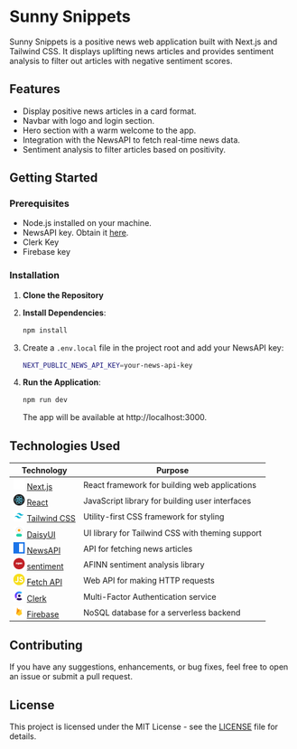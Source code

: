 # Sunny Snippets

Sunny Snippets is a positive news web application built with Next.js and Tailwind CSS. It displays uplifting news articles and provides sentiment analysis to filter out articles with negative sentiment scores.

## Features

- Display positive news articles in a card format.
- Navbar with logo and login section.
- Hero section with a warm welcome to the app.
- Integration with the NewsAPI to fetch real-time news data.
- Sentiment analysis to filter articles based on positivity.

## Getting Started

### Prerequisites

- Node.js installed on your machine.
- NewsAPI key. Obtain it [here](https://newsapi.org/).
- Clerk Key
- Firebase key

### Installation

1. **Clone the Repository**

2. **Install Dependencies**:

   ```bash
   npm install
   ```

3. Create a `.env.local` file in the project root and add your NewsAPI key:

   ```bash
   NEXT_PUBLIC_NEWS_API_KEY=your-news-api-key
   ```

4. **Run the Application**:

   ```bash
   npm run dev
   ```

   The app will be available at http://localhost:3000.

## Technologies Used

<!-- prettier-ignore -->
| Technology | Purpose |
|------------|---------|
| <img src="./images/nextjs-logo.png" alt="Next.js Logo" height="20" width="20"/> [Next.js](https://nextjs.org/) | React framework for building web applications |
| <img src="./images/react-logo.png" alt="React Logo" height="20" width="20"/> [React](https://reactjs.org/) | JavaScript library for building user interfaces |
| <img src="./images/tailwindcss-logo.png" alt="Tailwind CSS Logo" height="20" width="20"/> [Tailwind CSS](https://tailwindcss.com/) | Utility-first CSS framework for styling |
| <img src="./images/daisyUI-logo.png" alt="DaisyUI Logo" height="20" width="20"/> [DaisyUI](https://daisyui.com/) | UI library for Tailwind CSS with theming support |
| <img src="./images/newsapi-logo.png" alt="JS Logo" height="20" width="20"/> [NewsAPI](https://newsapi.org/) | API for fetching news articles |
| <img src="./images/npm-logo.png" alt="Sentiment Logo" height="20" width="20"/> [sentiment](https://www.npmjs.com/package/sentiment) | AFINN sentiment analysis library |
| <img src="./images/js-logo.png" alt="JS Logo" height="20" width="20"/> [Fetch API](https://developer.mozilla.org/en-US/docs/Web/API/Fetch_API) | Web API for making HTTP requests |
| <img src="./images/clerk-logo.png" alt="JS Logo" height="20" width="20"/> [Clerk](https://clerk.com) | Multi-Factor Authentication service |
| <img src="./images/firebase-logo.png" alt="JS Logo" height="20" width="20"/> [Firebase](https://firebase.google.com/) | NoSQL database for a serverless backend |

## Contributing

If you have any suggestions, enhancements, or bug fixes, feel free to open an issue or submit a pull request.

## License

This project is licensed under the MIT License - see the [LICENSE](LICENSE) file for details.
